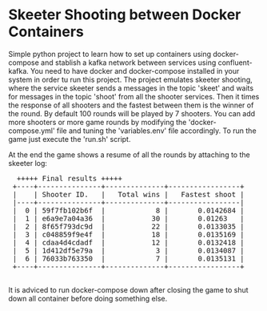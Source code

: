 # Skeeter Shooting between Docker Containers

Simple python project to learn how to set up containers using docker-compose and stablish a kafka network between services using confluent-kafka. You need to have docker and docker-compose installed in your system in order tu run this project. The project emulates skeeter shooting, where the service skeeter sends a messages in the topic 'skeet' and waits for messages in the topic 'shoot' from all the shooter services. Then it times the response of all shooters and the fastest between them is the winner of the round. By default 100 rounds will be played by 7 shooters. You can add more shooters or more game rounds by modifying the 'docker-compose.yml' file and tuning the 'variables.env' file accordingly. To run the game just execute the 'run.sh' script. 

At the end the game shows a resume of all the rounds by attaching to the skeeter log:

<pre>
  +++++ Final results +++++  
 +----+---------------+--------------+-----------------+ 
 |    | Shooter ID.   |   Total wins |   Fastest shoot |  
 |----+---------------+--------------+-----------------| 
 |  0 | 59f7fb102b6f  |            8 |       0.0142684 | 
 |  1 | e6a9e7a04a36  |           30 |       0.01263   | 
 |  2 | 8f65f793dc9d  |           22 |       0.0133035 |  
 |  3 | c048859f9e4f  |           18 |       0.0135169 | 
 |  4 | cdaa4d4cdadf  |           12 |       0.0132418 | 
 |  5 | 1d412df5e79a  |            3 |       0.0134087 | 
 |  6 | 76033b763350  |            7 |       0.0135131 | 
 +----+---------------+--------------+-----------------+ 
 </pre>

It is adviced to run docker-compose down after closing the game to shut down all container before doing something else.
